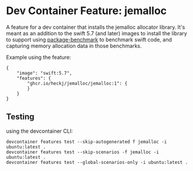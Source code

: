 # Dev Container Feature: jemalloc

A feature for a dev container that installs the jemalloc allocator library.
It's meant as an addition to the swift 5.7 (and later) images to install the library to support
using [package-benchmark](https://github.com/ordo-one/package-benchmark) to benchmark swift code,
and capturing memory allocation data in those benchmarks.

Example using the feature:

```jsonc
{
    "image": "swift:5.7",
    "features": {
        "ghcr.io/heckj/jemalloc/jemalloc:1": {
        }
    }
}
```

## Testing

using the devcontainer CLI:

```
devcontainer features test --skip-autogenerated f jemalloc -i ubuntu:latest .
devcontainer features test --skip-scenarios -f jemalloc -i ubuntu:latest .
devcontainer features test --global-scenarios-only -i ubuntu:latest .
```

